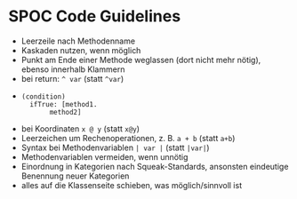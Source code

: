 # SPOC Code Guidelines
- Leerzeile nach Methodenname
- Kaskaden nutzen, wenn möglich
- Punkt am Ende einer Methode weglassen (dort nicht mehr nötig), ebenso innerhalb Klammern
- bei return: `^ var` (statt `^var`)
- ```
  (condition) 
  	ifTrue: [method1. 
  		 method2]
  ```
- bei Koordinaten `x @ y` (statt `x@y`)
- Leerzeichen um Rechenoperationen, z. B. `a + b` (statt `a+b`)
- Syntax bei Methodenvariablen `| var |` (statt `|var|`)
- Methodenvariablen vermeiden, wenn unnötig
- Einordnung in Kategorien nach Squeak-Standards, ansonsten eindeutige Benennung neuer Kategorien
- alles auf die Klassenseite schieben, was möglich/sinnvoll ist

